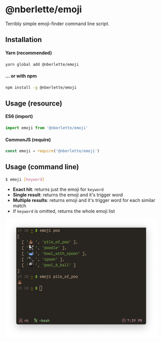 # @nberlette/emoji

Terribly simple emoji-finder command line script.

## Installation

#### Yarn (recommended)

```bash
yarn global add @nberlette/emoji
```

#### ... or with npm
  
```bash
npm install -g @nberlette/emoji
```

## Usage (resource)

#### ES6 (import)

```js
import emoji from '@nberlette/emoji'
```

#### CommonJS (require)

```js
const emoji = require('@nberlette/emoji')
```


## Usage (command line)

```bash
$ emoji [keyword]
```

* **Exact hit**: returns just the emoji for `keyword`
* **Single result**: returns the emoji and it's trigger word
* **Multiple results**: returns emoji and it's trigger word for each similar match
* If `keyword` is omitted, returns the whole emoji list

![Example screenshot of emoji usage](https://github.com/nberlette/emoji/raw/master/screenshot.png)
